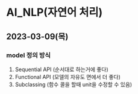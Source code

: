 # AI_NLP(자연어 처리)
## 2023-03-09(목)
### model 정의 방식
1. Sequential API (순서대로 하는거에 좋다)
2. Functional API (모델의 자유도 면에서 더 좋다)
3. Subclassing (함수 콜을 할때 unit을 수정할 수 있음)
